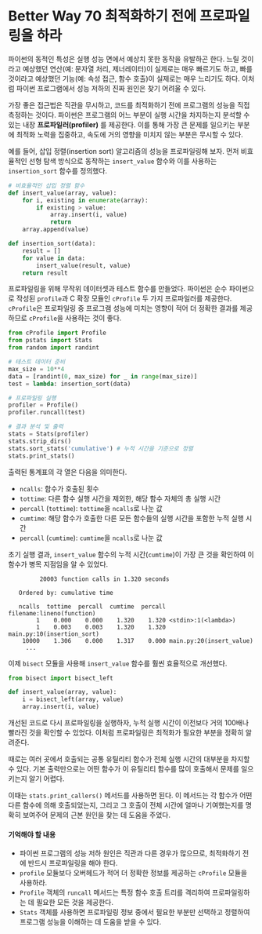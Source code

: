 # Better Way 70 최적화하기 전에 프로파일링을 하라

파이썬의 동적인 특성은 실행 성능 면에서 예상치 못한 동작을 유발하곤 한다. 느릴 것이라고 예상했던 연산(예: 문자열 처리, 제너레이터)이 실제로는 매우 빠르기도 하고, 빠를 것이라고 예상했던 기능(예: 속성 접근, 함수 호출)이 실제로는 매우 느리기도 하다. 이처럼 파이썬 프로그램에서 성능 저하의 진짜 원인은 찾기 어려울 수 있다.

가장 좋은 접근법은 직관을 무시하고, 코드를 최적화하기 전에 프로그램의 성능을 직접 측정하는 것이다. 파이썬은 프로그램의 어느 부분이 실행 시간을 차지하는지 분석할 수 있는 내장 **프로파일러(profiler)** 를 제공한다. 이를 통해 가장 큰 문제를 일으키는 부분에 최적화 노력을 집중하고, 속도에 거의 영향을 미치지 않는 부분은 무시할 수 있다.

예를 들어, 삽입 정렬(insertion sort) 알고리즘의 성능을 프로파일링해 보자. 먼저 비효율적인 선형 탐색 방식으로 동작하는 `insert_value` 함수와 이를 사용하는 `insertion_sort` 함수를 정의했다.

```python
# 비효율적인 삽입 정렬 함수
def insert_value(array, value):
    for i, existing in enumerate(array):
        if existing > value:
            array.insert(i, value)
            return
    array.append(value)

def insertion_sort(data):
    result = []
    for value in data:
        insert_value(result, value)
    return result
```

프로파일링을 위해 무작위 데이터셋과 테스트 함수를 만들었다. 파이썬은 순수 파이썬으로 작성된 `profile`과 C 확장 모듈인 `cProfile` 두 가지 프로파일러를 제공한다. `cProfile`은 프로파일링 중 프로그램 성능에 미치는 영향이 적어 더 정확한 결과를 제공하므로 `cProfile`을 사용하는 것이 좋다.

```python
from cProfile import Profile
from pstats import Stats
from random import randint

# 테스트 데이터 준비
max_size = 10**4
data = [randint(0, max_size) for _ in range(max_size)]
test = lambda: insertion_sort(data)

# 프로파일링 실행
profiler = Profile()
profiler.runcall(test)

# 결과 분석 및 출력
stats = Stats(profiler)
stats.strip_dirs()
stats.sort_stats('cumulative') # 누적 시간을 기준으로 정렬
stats.print_stats()
```

출력된 통계표의 각 열은 다음을 의미한다.

  * `ncalls`: 함수가 호출된 횟수
  * `tottime`: 다른 함수 실행 시간을 제외한, 해당 함수 자체의 총 실행 시간
  * `percall` (`tottime`): `tottime`을 `ncalls`로 나눈 값
  * `cumtime`: 해당 함수가 호출한 다른 모든 함수들의 실행 시간을 포함한 누적 실행 시간
  * `percall` (`cumtime`): `cumtime`을 `ncalls`로 나눈 값

초기 실행 결과, `insert_value` 함수의 누적 시간(`cumtime`)이 가장 큰 것을 확인하여 이 함수가 병목 지점임을 알 수 있었다.

```
         20003 function calls in 1.320 seconds

   Ordered by: cumulative time

   ncalls  tottime  percall  cumtime  percall filename:lineno(function)
        1    0.000    0.000    1.320    1.320 <stdin>:1(<lambda>)
        1    0.003    0.003    1.320    1.320 main.py:10(insertion_sort)
    10000    1.306    0.000    1.317    0.000 main.py:20(insert_value)
     ...
```

이제 `bisect` 모듈을 사용해 `insert_value` 함수를 훨씬 효율적으로 개선했다.

```python
from bisect import bisect_left

def insert_value(array, value):
    i = bisect_left(array, value)
    array.insert(i, value)
```

개선된 코드로 다시 프로파일링을 실행하자, 누적 실행 시간이 이전보다 거의 100배나 빨라진 것을 확인할 수 있었다. 이처럼 프로파일링은 최적화가 필요한 부분을 정확히 알려준다.

때로는 여러 곳에서 호출되는 공통 유틸리티 함수가 전체 실행 시간의 대부분을 차지할 수 있다. 기본 출력만으로는 어떤 함수가 이 유틸리티 함수를 많이 호출해서 문제를 일으키는지 알기 어렵다.

이때는 `stats.print_callers()` 메서드를 사용하면 된다. 이 메서드는 각 함수가 어떤 다른 함수에 의해 호출되었는지, 그리고 그 호출이 전체 시간에 얼마나 기여했는지를 명확히 보여주어 문제의 근본 원인을 찾는 데 도움을 주었다.

#### 기억해야 할 내용

  * 파이썬 프로그램의 성능 저하 원인은 직관과 다른 경우가 많으므로, 최적화하기 전에 반드시 프로파일링을 해야 한다.
  * `profile` 모듈보다 오버헤드가 적어 더 정확한 정보를 제공하는 `cProfile` 모듈을 사용하라.
  * `Profile` 객체의 `runcall` 메서드는 특정 함수 호출 트리를 격리하여 프로파일링하는 데 필요한 모든 것을 제공한다.
  * `Stats` 객체를 사용하면 프로파일링 정보 중에서 필요한 부분만 선택하고 정렬하여 프로그램 성능을 이해하는 데 도움을 받을 수 있다.